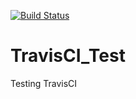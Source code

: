 [![Build Status](https://travis-ci.org/PuR3v1L/TravisCI_Test.svg?branch=master)](https://travis-ci.org/PuR3v1L/TravisCI_Test)

TravisCI_Test
=============

Testing TravisCI
